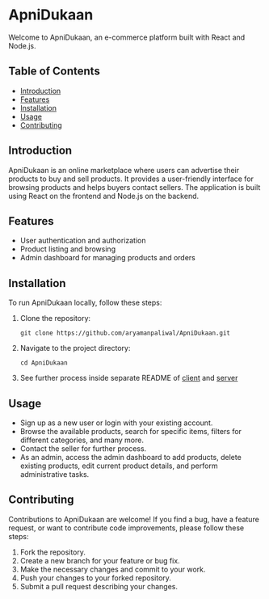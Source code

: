 # ApniDukaan

Welcome to ApniDukaan, an e-commerce platform built with React and Node.js.

## Table of Contents
- [Introduction](#introduction)
- [Features](#features)
- [Installation](#installation)
- [Usage](#usage)
- [Contributing](#contributing)

## Introduction
ApniDukaan is an online marketplace where users can advertise their products to buy and sell products. It provides a user-friendly interface for browsing products and helps buyers contact sellers. The application is built using React on the frontend and Node.js on the backend.

## Features
- User authentication and authorization
- Product listing and browsing
- Admin dashboard for managing products and orders

## Installation
To run ApniDukaan locally, follow these steps:

1. Clone the repository:
   ```shell
   git clone https://github.com/aryamanpaliwal/ApniDukaan.git
2. Navigate to the project directory:
   ```shell
   cd ApniDukaan
3. See further process inside separate README of [client](https://github.com/aryamanpaliwal/ApniDukaan/tree/main/client#readme) and [server](https://github.com/aryamanpaliwal/ApniDukaan/blob/main/server/README.md)

## Usage
- Sign up as a new user or login with your existing account.
- Browse the available products, search for specific items, filters for different categories, and many more.
- Contact the seller for further process.
- As an admin, access the admin dashboard to add products, delete existing products, edit current product details, and perform administrative tasks.

## Contributing
Contributions to ApniDukaan are welcome! If you find a bug, have a feature request, or want to contribute code improvements, please follow these steps:
1. Fork the repository.
2. Create a new branch for your feature or bug fix.
3. Make the necessary changes and commit to your work.
4. Push your changes to your forked repository.
5. Submit a pull request describing your changes.
